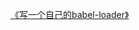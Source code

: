 [《写一个自己的babel-loader》](https://mp.weixin.qq.com/s?__biz=MzA4ODUzNTE2Nw==&mid=2451045931&idx=1&sn=abaec48c139c99d40177f778919696e6&chksm=87cbe73bb0bc6e2dce0aa50aa548d6d8c8e2b8230d3d6fbf7c547b5436ec5430079ad5436e72&token=1444323303&lang=zh_CN#rd)